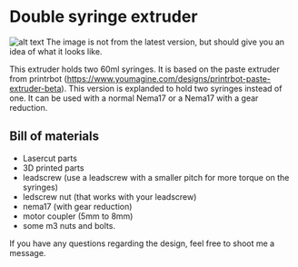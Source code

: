 # Double syringe extruder

![alt text](https://github.com/JorivdKolk/Double-syringe-extruder/blob/main/Double%2060ml%20syringe%20extruder.jpg "60ml double syringe extruder")
The image is not from the latest version, but should give you an idea of what it looks like.

This extruder holds two 60ml syringes. It is based on the paste extruder from printrbot (https://www.youmagine.com/designs/printrbot-paste-extruder-beta).
This version is explanded to hold two syringes instead of one. It can be used with a normal Nema17 or a Nema17 with a gear reduction.

## Bill of materials
- Lasercut parts
- 3D printed parts
- leadscrew (use a leadscrew with a smaller pitch for more torque on the syringes)
- ledscrew nut (that works with your leadscrew)
- nema17 (with gear reduction)
- motor coupler (5mm to 8mm)
- some m3 nuts and bolts.

If you have any questions regarding the design, feel free to shoot me a message.

